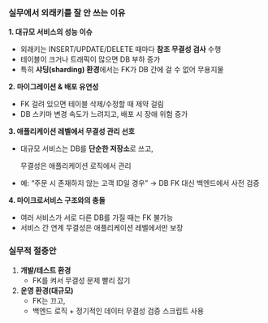 ### 실무에서 외래키를 잘 안 쓰는 이유

**1. 대규모 서비스의 성능 이슈**

- 외래키는 INSERT/UPDATE/DELETE 때마다 **참조 무결성 검사** 수행
- 테이블이 크거나 트래픽이 많으면 DB 부하 증가
- 특히 **샤딩(sharding) 환경**에서는 FK가 DB 간에 걸 수 없어 무용지물

 **2. 마이그레이션 & 배포 유연성**

- FK 걸려 있으면 테이블 삭제/수정할 때 제약 걸림
- DB 스키마 변경 속도가 느려지고, 배포 시 장애 위험 증가

**3. 애플리케이션 레벨에서 무결성 관리 선호**

- 대규모 서비스는 DB를 **단순한 저장소**로 쓰고,
    
    무결성은 애플리케이션 로직에서 관리
    
- 예: “주문 시 존재하지 않는 고객 ID일 경우” → DB FK 대신 백엔드에서 사전 검증

**4. 마이크로서비스 구조와의 충돌**

- 여러 서비스가 서로 다른 DB를 가질 때는 FK 불가능
- 서비스 간 연계 무결성은 애플리케이션 레벨에서만 보장

### 실무적 절충안

1. **개발/테스트 환경**
    - FK를 켜서 무결성 문제 빨리 잡기
2. **운영 환경(대규모)**
    - FK는 끄고,
    - 백엔드 로직 + 정기적인 데이터 무결성 검증 스크립트 사용
